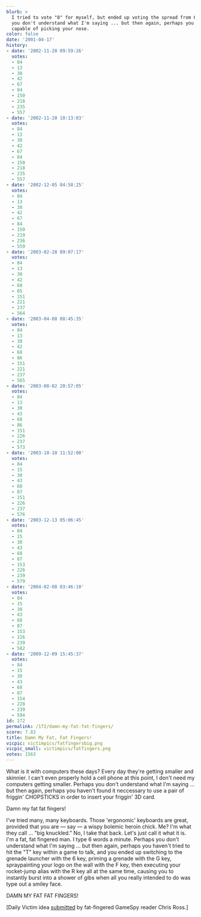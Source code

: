```yaml
---
blurb: >
  I tried to vote "8" for myself, but ended up voting the spread from 6 to 10. Perhaps
  you don't understand what I'm saying ... but then again, perhaps you are physically
  capable of picking your nose.
color: false
date: '2001-04-17'
history:
- date: '2002-11-20 09:59:26'
  votes:
  - 84
  - 13
  - 30
  - 42
  - 67
  - 84
  - 150
  - 218
  - 235
  - 557
- date: '2002-11-20 10:13:03'
  votes:
  - 84
  - 13
  - 30
  - 42
  - 67
  - 84
  - 150
  - 218
  - 235
  - 557
- date: '2002-12-05 04:58:25'
  votes:
  - 84
  - 13
  - 30
  - 42
  - 67
  - 84
  - 150
  - 219
  - 236
  - 559
- date: '2003-02-28 09:07:17'
  votes:
  - 84
  - 13
  - 30
  - 42
  - 68
  - 85
  - 151
  - 221
  - 237
  - 564
- date: '2003-04-08 08:45:35'
  votes:
  - 84
  - 13
  - 30
  - 42
  - 68
  - 86
  - 151
  - 221
  - 237
  - 565
- date: '2003-08-02 20:57:05'
  votes:
  - 84
  - 13
  - 30
  - 43
  - 68
  - 86
  - 151
  - 226
  - 237
  - 573
- date: '2003-10-10 11:52:00'
  votes:
  - 84
  - 15
  - 30
  - 43
  - 68
  - 87
  - 151
  - 226
  - 237
  - 576
- date: '2003-12-13 05:06:45'
  votes:
  - 84
  - 15
  - 30
  - 43
  - 68
  - 87
  - 153
  - 226
  - 239
  - 579
- date: '2004-02-08 03:46:10'
  votes:
  - 84
  - 15
  - 30
  - 43
  - 68
  - 87
  - 153
  - 226
  - 239
  - 582
- date: '2009-12-09 15:45:37'
  votes:
  - 84
  - 15
  - 30
  - 43
  - 68
  - 87
  - 154
  - 228
  - 239
  - 594
id: 172
permalink: /172/damn-my-fat-fat-fingers/
score: 7.83
title: Damn My Fat, Fat Fingers!
vicpic: victimpics/fatfingersbig.png
vicpic_small: victimpics/fatfingers.png
votes: 1563
---
```


What is it with computers these days? Every day they're getting smaller
and skinnier. I can't even properly hold a cell phone at this point, I
don't need my computers getting smaller. Perhaps you don't understand
what I'm saying ... but then again, perhaps you haven't found it
neccessary to use a pair of friggin' CHOPSTICKS in order to insert your
friggin' 3D card.

Damn my fat fat fingers!

I've tried many, many keyboards. Those 'ergonomic' keyboards are great,
provided that you are — say — a wispy bolemic heroin chick. Me? I'm
what they call ... "big knuckled." No, I take that back. Let's just call
it what it is. I'm a fat, fat fingered man. I type 6 words a minute.
Perhaps you don't understand what I'm saying ... but then again, perhaps
you haven't tried to hit the "T" key within a game to talk, and you
ended up switching to the grenade launcher with the 6 key, priming a
grenade with the G key, spraypainting your logo on the wall with the F
key, then executing your rocket-jump alias with the R key all at the
same time, causing you to instantly burst into a shower of gibs when all
you really intended to do was type out a smiley face.

DAMN MY FAT FAT FINGERS!

\[Daily Victim idea [submitted](mailto:feedback@gamespy.com) by
fat-fingered GameSpy reader Chris Ross.\]